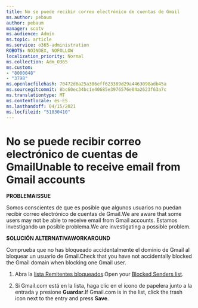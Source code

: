 ```yaml
---
title: No se puede recibir correo electrónico de cuentas de Gmail
ms.author: pebaum
author: pebaum
manager: scotv
ms.audience: Admin
ms.topic: article
ms.service: o365-administration
ROBOTS: NOINDEX, NOFOLLOW
localization_priority: Normal
ms.collection: Adm_O365
ms.custom:
- "8000048"
- "3798"
ms.openlocfilehash: 70472d6a25a386eff623389d29a4463098adb45a
ms.sourcegitcommit: 8bc60ec34bc1e40685e3976576e04a2623f63a7c
ms.translationtype: MT
ms.contentlocale: es-ES
ms.lasthandoff: 04/15/2021
ms.locfileid: "51830410"
---
```

# <a name="unable-to-receive-email-from-gmail-accounts"></a><span data-ttu-id="5525b-102">No se puede recibir correo electrónico de cuentas de Gmail</span><span class="sxs-lookup"><span data-stu-id="5525b-102">Unable to receive email from Gmail accounts</span></span>

<span data-ttu-id="5525b-103">**PROBLEMA**</span><span class="sxs-lookup"><span data-stu-id="5525b-103">**ISSUE**</span></span>

<span data-ttu-id="5525b-104">Somos conscientes de que es posible que algunos usuarios no puedan recibir correo electrónico de cuentas de Gmail.</span><span class="sxs-lookup"><span data-stu-id="5525b-104">We are aware that some users may not be able to receive email from Gmail accounts.</span></span> <span data-ttu-id="5525b-105">Estamos investigando un posible problema.</span><span class="sxs-lookup"><span data-stu-id="5525b-105">We are investigating a possible problem.</span></span>

<span data-ttu-id="5525b-106">**SOLUCIÓN ALTERNATIVA**</span><span class="sxs-lookup"><span data-stu-id="5525b-106">**WORKAROUND**</span></span>

<span data-ttu-id="5525b-107">Comprueba que no has bloqueado accidentalmente el dominio de Gmail al bloquear un usuario de Gmail.</span><span class="sxs-lookup"><span data-stu-id="5525b-107">Check that you have not accidentally blocked the Gmail domain when blocking one Gmail user.</span></span>

1. <span data-ttu-id="5525b-108">Abra la [lista Remitentes bloqueados](https://go.microsoft.com/fwlink/?linkid=2121010).</span><span class="sxs-lookup"><span data-stu-id="5525b-108">Open your [Blocked Senders list](https://go.microsoft.com/fwlink/?linkid=2121010).</span></span>

2. <span data-ttu-id="5525b-109">Si Gmail.com está en la lista, haga clic en el icono de papelera junto a la entrada y presione **Guardar**.</span><span class="sxs-lookup"><span data-stu-id="5525b-109">If Gmail.com is in the list, click the trash icon next to the entry and press **Save**.</span></span>

